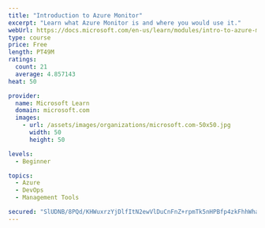 ```yaml
---
title: "Introduction to Azure Monitor"
excerpt: "Learn what Azure Monitor is and where you would use it."
webUrl: https://docs.microsoft.com/en-us/learn/modules/intro-to-azure-monitor/
type: course
price: Free
length: PT49M
ratings:
  count: 21
  average: 4.857143
heat: 50

provider:
  name: Microsoft Learn
  domain: microsoft.com
  images:
    - url: /assets/images/organizations/microsoft.com-50x50.jpg
      width: 50
      height: 50

levels:
  - Beginner

topics:
  - Azure
  - DevOps
  - Management Tools

secured: "SlUDNB/8PQd/KHWuxrzYjDlfItN2ewVlDuCnFnZ+rpmTk5nHPBfp4zkFhhWhaGCmgSOzpEBfQ6MPzU20dsUGg1LZP1JgblXm4vxcE2luHBsXZEcnWoo0+zW0bn42O9C9irSH+08H6k9XeUEeH50D2dT1oW7WWAvonzdBlqkjtYiulDL9sqPeqxcPwoUliZUWgc8HTHQR0DQ9JepeGCHr0P/QMil8O51TjSI43G6sVAEeLZQAt/JNDY32SxUFBO2w7IABYUngpqEcnl0eNFcLtzCNhfn6Hi1/sf5J6QobtMa5lLKmZfIqKqmMrQsOYtsIfdJFlRTfa1A7D4LnzHKwT5v65du6j8Q/wqQiQGHZVLdZd+dy9yT4Q6IOpfK8F3+aUjHG/D3josuhjjyckibahBjsQfA/QeEM3+PEw0h/UXU=;jm/5qGSguRqTVQo5I7joeg=="
---
```


